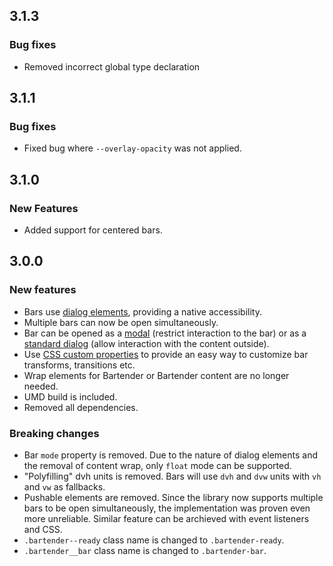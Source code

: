 ## 3.1.3

### Bug fixes

- Removed incorrect global type declaration

## 3.1.1

### Bug fixes

- Fixed bug where `--overlay-opacity` was not applied.

## 3.1.0

### New Features

- Added support for centered bars.

## 3.0.0

### New features

- Bars use [dialog elements](https://developer.mozilla.org/en-US/docs/Web/HTML/Element/dialog), providing a native accessibility.
- Multiple bars can now be open simultaneously.
- Bar can be opened as a [modal](https://developer.mozilla.org/en-US/docs/Web/API/HTMLDialogElement/showModal) (restrict interaction to the bar) or as a [standard dialog](https://developer.mozilla.org/en-US/docs/Web/API/HTMLDialogElement/show) (allow interaction with the content outside).
- Use [CSS custom properties](https://developer.mozilla.org/en-US/docs/Web/CSS/Using_CSS_custom_properties) to provide an easy way to customize bar transforms, transitions etc.
- Wrap elements for Bartender or Bartender content are no longer needed.
- UMD build is included.
- Removed all dependencies.

### Breaking changes

- Bar `mode` property is removed. Due to the nature of dialog elements and the removal of content wrap, only `float` mode can be supported.
- "Polyfilling" dvh units is removed. Bars will use `dvh` and `dvw` units with `vh` and `vw` as fallbacks.
- Pushable elements are removed. Since the library now supports multiple bars to be open simultaneously, the implementation was proven even more unreliable. Similar feature can be archieved with event listeners and CSS.
- `.bartender--ready` class name is changed to `.bartender-ready`.
- `.bartender__bar` class name is changed to `.bartender-bar`.
